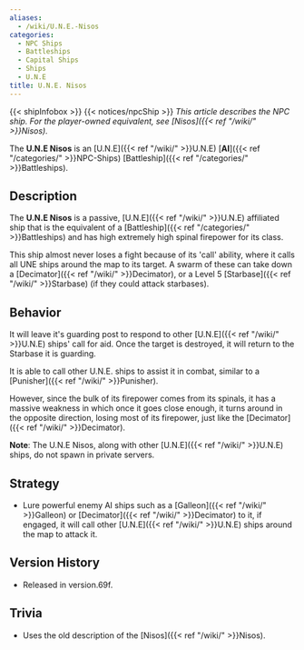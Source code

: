 ```yaml
---
aliases:
  - /wiki/U.N.E.-Nisos
categories:
  - NPC Ships
  - Battleships
  - Capital Ships
  - Ships
  - U.N.E
title: U.N.E. Nisos
---
```


{{< shipInfobox >}} {{< notices/npcShip >}} _This article describes the NPC ship. For the player-owned equivalent, see [Nisos]({{< ref "/wiki/" >}}Nisos)._

The **U.N.E Nisos** is an [U.N.E]({{< ref "/wiki/" >}}U.N.E) [**AI**]({{< ref "/categories/" >}}NPC-Ships) [Battleship]({{< ref "/categories/" >}}Battleships).

## Description

The **U.N.E Nisos** is a passive, [U.N.E]({{< ref "/wiki/" >}}U.N.E) affiliated ship that is the equivalent of a [Battleship]({{< ref "/categories/" >}}Battleships) and has high extremely high spinal firepower for its class.

This ship almost never loses a fight because of its 'call' ability, where it calls all UNE ships around the map to its target. A swarm of these can take down a [Decimator]({{< ref "/wiki/" >}}Decimator), or a Level 5 [Starbase]({{< ref "/wiki/" >}}Starbase) (if they could attack starbases).

## Behavior

It will leave it's guarding post to respond to other [U.N.E]({{< ref "/wiki/" >}}U.N.E) ships' call for aid. Once the target is destroyed, it will return to the Starbase it is guarding.

It is able to call other U.N.E. ships to assist it in combat, similar to a [Punisher]({{< ref "/wiki/" >}}Punisher).

However, since the bulk of its firepower comes from its spinals, it has a massive weakness in which once it goes close enough, it turns around in the opposite direction, losing most of its firepower, just like the [Decimator]({{< ref "/wiki/" >}}Decimator).

**Note**: The U.N.E Nisos, along with other [U.N.E]({{< ref "/wiki/" >}}U.N.E) ships, do not spawn in private servers.

## Strategy

- Lure powerful enemy AI ships such as a [Galleon]({{< ref "/wiki/" >}}Galleon) or [Decimator]({{< ref "/wiki/" >}}Decimator) to it, if engaged, it will call other [U.N.E]({{< ref "/wiki/" >}}U.N.E) ships around the map to attack it.

## Version History

- Released in version.69f.

## Trivia

- Uses the old description of the [Nisos]({{< ref "/wiki/" >}}Nisos).
